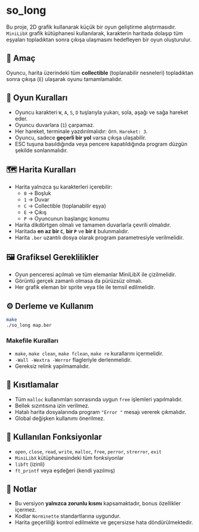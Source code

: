 # so_long

Bu proje, 2D grafik kullanarak küçük bir oyun geliştirme alıştırmasıdır. `MiniLibX` grafik kütüphanesi kullanılarak, karakterin haritada dolaşıp tüm eşyaları topladıktan sonra çıkışa ulaşmasını hedefleyen bir oyun oluşturulur.

## 🎯 Amaç

Oyuncu, harita üzerindeki tüm **collectible** (toplanabilir nesneleri) topladıktan sonra çıkışa (`E`) ulaşarak oyunu tamamlamalıdır.

## 🧱 Oyun Kuralları

- Oyuncu karakteri `W`, `A`, `S`, `D` tuşlarıyla yukarı, sola, aşağı ve sağa hareket eder.
- Oyuncu duvarlara (`1`) çarpamaz.
- Her hareket, terminale yazdırılmalıdır: örn. `Hareket: 3`.
- Oyuncu, sadece **geçerli bir yol** varsa çıkışa ulaşabilir.
- ESC tuşuna basıldığında veya pencere kapatıldığında program düzgün şekilde sonlanmalıdır.

## 🗺️ Harita Kuralları

- Harita yalnızca şu karakterleri içerebilir:
  - `0` → Boşluk
  - `1` → Duvar
  - `C` → Collectible (toplanabilir eşya)
  - `E` → Çıkış
  - `P` → Oyuncunun başlangıç konumu
- Harita dikdörtgen olmalı ve tamamen duvarlarla çevrili olmalıdır.
- Haritada **en az bir `C`**, **bir `P`** ve **bir `E`** bulunmalıdır.
- Harita `.ber` uzantılı dosya olarak program parametresiyle verilmelidir.

## 🖼️ Grafiksel Gereklilikler

- Oyun penceresi açılmalı ve tüm elemanlar MiniLibX ile çizilmelidir.
- Görüntü gerçek zamanlı olmasa da pürüzsüz olmalı.
- Her grafik eleman bir sprite veya tile ile temsil edilmelidir.

## ⚙️ Derleme ve Kullanım

```bash
make
./so_long map.ber
```

### Makefile Kuralları

- `make`, `make clean`, `make fclean`, `make re` kurallarını içermelidir.
- `-Wall -Wextra -Werror` flagleriyle derlenmelidir.
- Gereksiz relink yapılmamalıdır.

## 🚫 Kısıtlamalar

- Tüm `malloc` kullanımları sonrasında uygun `free` işlemleri yapılmalıdır.
- Bellek sızıntısına izin verilmez.
- Hatalı harita dosyalarında program `"Error
"` mesajı vererek çıkmalıdır.
- Global değişken kullanımı önerilmez.

## 🧠 Kullanılan Fonksiyonlar

- `open`, `close`, `read`, `write`, `malloc`, `free`, `perror`, `strerror`, `exit`
- `MiniLibX` kütüphanesindeki tüm fonksiyonlar
- `libft` (izinli)
- `ft_printf` veya eşdeğeri (kendi yazılmış)

## 📄 Notlar

- Bu versiyon **yalnızca zorunlu kısmı** kapsamaktadır, bonus özellikler içermez.
- Kodlar `Norminette` standartlarına uygundur.
- Harita geçerliliği kontrol edilmekte ve geçersizse hata döndürülmektedir.
